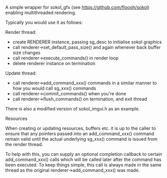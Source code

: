 A simple wrapper for sokol_gfx (see https://github.com/floooh/sokol) enabling multithreaded rendering.

Typically you would use it as follows:

Render thread:

- create RENDERER instance, passing sg_desc to initialise sokol graphics
- call renderer->set_default_pass_size() and again whenever back buffer size changes
- call renderer->execute_commands() in render loop
- delete renderer instance on termination

Update thread:

- call renderer->add_command_xxx() commands in a similar manner to how you would call sg_xxx() commands
- call renderer->commit_commands() when you're done
- call renderer->flush_commands() on termination, and exit thread

There is also a modified version of sokol_imgui.h as an example.

Resources

When creating or updating resources, buffers etc. it is up to the caller to ensure that any pointers passed into an add_command_xxx() command remain valid until the actual underlying sg_xxx() command is issued from the render thread.

To help with this, you can supply an optional completion callback to certain add_command_xxx() calls which will be called later after the command has been executed. To keep things simple, this call is always made in the same thread as the original renderer->add_command_xxx() was made.
